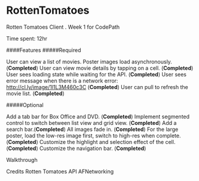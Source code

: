 # RottenTomatoes
Rotten Tomatoes Client . Week 1 for CodePath

Time spent: 12hr

####Features
#####Required

   User can view a list of movies. Poster images load asynchronously. (**Completed**)
   User can view movie details by tapping on a cell. (**Completed**)
   User sees loading state while waiting for the API. (**Completed**)
   User sees error message when there is a network error: http://cl.ly/image/1l1L3M460c3C (**Completed**)
   User can pull to refresh the movie list. (**Completed**)

#####Optional

   Add a tab bar for Box Office and DVD. (**Completed**)
   Implement segmented control to switch between list view and grid view. (**Completed**)
   Add a search bar.(**Completed**)
   All images fade in. (**Completed**)
   For the large poster, load the low-res image first, switch to high-res when complete. (**Completed**)
   Customize the highlight and selection effect of the cell. (**Completed**)
   Customize the navigation bar. (**Completed**)

Walkthrough


Credits
Rotten Tomatoes API
AFNetworking
